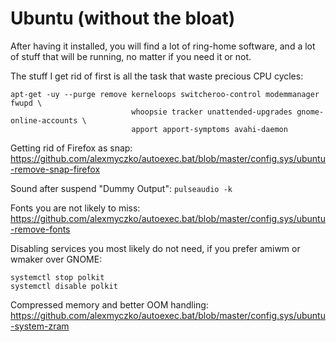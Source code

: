 # Ubuntu (without the bloat)

After having it installed, you will find a lot of ring-home software, and a
lot of stuff that will be running, no matter if you need it or not.

The stuff I get rid of first is all the task that waste precious CPU cycles:
```
apt-get -uy --purge remove kerneloops switcheroo-control modemmanager fwupd \
                           whoopsie tracker unattended-upgrades gnome-online-accounts \
                           apport apport-symptoms avahi-daemon
```

Getting rid of Firefox as snap:
https://github.com/alexmyczko/autoexec.bat/blob/master/config.sys/ubuntu-remove-snap-firefox

Sound after suspend "Dummy Output": `pulseaudio -k`

Fonts you are not likely to miss:
https://github.com/alexmyczko/autoexec.bat/blob/master/config.sys/ubuntu-remove-fonts

Disabling services you most likely do not need, if you prefer amiwm or wmaker over GNOME:
```
systemctl stop polkit
systemctl disable polkit
```

Compressed memory and better OOM handling:
https://github.com/alexmyczko/autoexec.bat/blob/master/config.sys/ubuntu-system-zram

